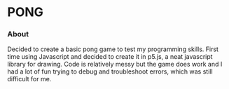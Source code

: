 # PONG

### About

Decided to create a basic pong game to test my programming skills. First time using Javascript and decided to create it in p5.js, a neat javascript library for drawing. Code is relatively messy but the game does work and I had a lot of fun trying to debug and troubleshoot errors, which was still difficult for me. 